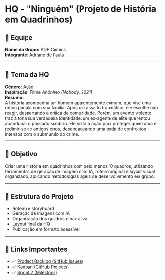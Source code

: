 # HQ - "Ninguém" (Projeto de História em Quadrinhos)

## 👥 Equipe

**Nome do Grupo:** ADP Comics  
**Integrante:** Adriano de Paula

---

## 🎨 Tema da HQ

**Gênero:** Ação  
**Inspiração:** Filme *Anônimo (Nobody, 2021)*  
**Resumo:**  
A história acompanha um homem aparentemente comum, que vive uma rotina pacata com sua família. Após um assalto traumático, ele escolhe não reagir, despertando a crítica da comunidade. Porém, um evento violento traz à tona sua verdadeira identidade: um ex-agente de elite que tentou abandonar o passado sombrio. Ele volta à ação para proteger quem ama e redimir-se de antigos erros, desencadeando uma onda de confrontos intensos com o submundo do crime.

---

## 🎯 Objetivo

Criar uma história em quadrinhos com pelo menos 10 quadros, utilizando ferramentas de geração de imagem com IA, roteiro original e layout visual organizado, aplicando metodologias ágeis de desenvolvimento em grupo.

---

## 📁 Estrutura do Projeto

- Roteiro e storyboard
- Geração de imagens com IA
- Organização dos quadros e narrativa
- Layout final da HQ
- Publicação em formato acessível

---

## 🔗 Links Importantes

- ✅ [Product Backlog (GitHub Issues)](https://github.com/adriano-de-paula/hq-anonimo/issues)
- ✅ [Kanban (GitHub Projects)](https://github.com/users/adriano-de-paula/projects/1) 
- ✅ [Sprint 2 (Milestone)](https://github.com/adriano-de-paula/hq-anonimo/milestone/2)

